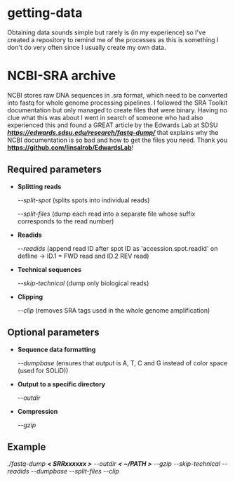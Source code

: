 # getting-data
Obtaining data sounds simple but rarely is (in my experience) so I've created a repository to remind me of the processes as this is something I don't do very often since I usually create my own data.

# NCBI-SRA archive
NCBI stores raw DNA sequences in .sra format, which need to be converted into fastq for whole genome processing pipelines. I followed the SRA Toolkit documentation but only managed to create files that were binary. Having no clue what this was about I went in search of someone who had also experienced this and found a GREAT article by the Edwards Lab at SDSU ***https://edwards.sdsu.edu/research/fastq-dump/*** that explains why the NCBI documentation is so bad and how to get the files you need. Thank you **https://github.com/linsalrob/EdwardsLab**!

## Required parameters
- **Splitting reads**

  *--split-spot* (splits spots into individual reads)
  
  *--split-files* (dump each read into a separate file whose suffix corresponds to the read number)

- **Readids**
  
  *--readids* (append read ID after spot ID  as 'accession.spot.readid' on defline -> ID.1 = FWD read and ID.2 REV read)

- **Technical sequences**
  
  *--skip-technical* (dump only biological reads)

- **Clipping**
  
  *--clip* (removes SRA tags used in the whole genome amplification)

## Optional parameters
- **Sequence data formatting**
  
  *--dumpbase* (ensures that output is A, T, C and G instead of color space (used for SOLiD))

- **Output to a specific directory**
  
  *--outdir* <path>
  
- **Compression**

  *--gzip*
  
## Example
  
  *./fastq-dump* ***< SRRxxxxxx >*** *--outdir* ***< ~/PATH >*** *--gzip* *--skip-technical* *--readids* *--dumpbase* *--split-files* *--clip*
